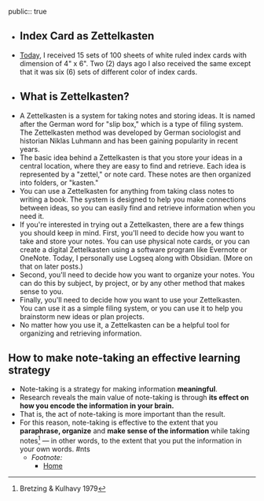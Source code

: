 public:: true

- ## Index Card as Zettelkasten
- [Today](((6358d2d9-6183-4382-94ce-a9757582b8e6))), I received 15 sets of 100 sheets of white ruled index cards  with dimension of 4" x 6". Two (2) days ago I also received the same except  that it was six (6) sets of different color of index cards.
- ## What is Zettelkasten?
- A Zettelkasten is a system for taking notes and storing ideas. It is named after the German word for "slip box," which is a type of filing system. The Zettelkasten method was developed by German sociologist and historian Niklas Luhmann and has been gaining popularity in recent years.
- The basic idea behind a Zettelkasten is that you store your ideas in a central location, where they are easy to find and retrieve. Each idea is represented by a "zettel," or note card. These notes are then organized into folders, or "kasten."
- You can use a Zettelkasten for anything from taking class notes to writing a book. The system is designed to help you make connections between ideas, so you can easily find and retrieve information when you need it.
- If you're interested in trying out a Zettelkasten, there are a few things you should keep in mind. First, you'll need to decide how you want to take and store your notes. You can use physical note cards, or you can create a digital Zettelkasten using a software program like Evernote or OneNote. Today, I personally use Logseq along with Obsidian. (More on that on later posts.)
- Second, you'll need to decide how you want to organize your notes. You can do this by subject, by project, or by any other method that makes sense to you.
- Finally, you'll need to decide how you want to use your Zettelkasten. You can use it as a simple filing system, or you can use it to help you brainstorm new ideas or plan projects.
- No matter how you use it, a Zettelkasten can be a helpful tool for organizing and retrieving information.
## How to make note-taking an effective learning strategy
- Note-taking is a strategy for making information **meaningful**.
- Research reveals the main value of note-taking is through **its effect on how you encode the information in your brain.**
- That is, the act of note-taking is more important than the result.
- For this reason, note-taking is effective to the extent that you **paraphrase, organize** and **make sense of the information** while taking notes[^1] — in other words, to the extent that you put the information in your own words. #nts
	- _Footnote:_
		- [^1]: Bretzing & Kulhavy 1979
		  
		  <a href="
		  https://cliffordx.github.io/legalbai/">Home</a>
